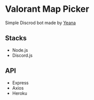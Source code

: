 # Valorant Map Picker
Simple Discrod bot made by [Yeana](https://github.com/yeana-dev)

## Stacks
- Node.js
- Discord.js

## API
- Express
- Axios
- Heroku
